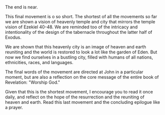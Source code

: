 The end is near.

This final movement is o so short. The shortest of all the movements so far we are shown a vision of heavenly temple and city that mirrors the temple vision of Ezekiel 40-48. We are reminded too of the intricacy and intentionality of the design of the tabernacle throughout the latter half of Exodus. 

We are shown that this heavenly city is an image of heaven and earth reuniting and the world is restored to look a lot like the garden of Eden. But now we find ourselves in a bustling city, filled with humans of all nations, ethnicities, races, and languages.

The final words of the movement are directed at John in a particular moment, but are also a reflection on the core message of the entire book of Revelation: "Worship God."

Given that this is the shortest movement, I encourage you to read it once daily, and reflect on the hope of the resurrection and the reuniting of heaven and earth. Read this last movement and the concluding epilogue like a prayer. 